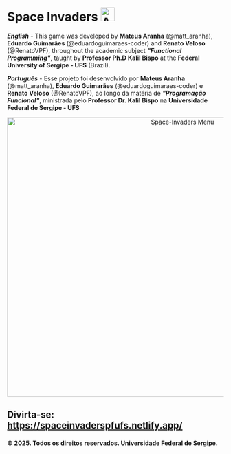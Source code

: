 # Space Invaders <img alt="Alien" heigth="32" width="32" src="/Modo-Clássico/assets/icone(192x192).png" style="border: none;">

 ***English*** - This game was developed by **Mateus Aranha** (@matt_aranha), **Eduardo Guimarães** (@eduardoguimaraes-coder) and **Renato Veloso** (@RenatoVPF), throughout the academic subject ***"Functional Programming"***, taught by **Professor Ph.D Kalil Bispo** at the **Federal University of Sergipe - UFS** (Brazil).
 
 ***Português*** - Esse projeto foi desenvolvido por **Mateus Aranha** (@matt_aranha), **Eduardo Guimarães** (@eduardoguimaraes-coder) e **Renato Veloso** (@RenatoVPF), ao longo da matéria de ***"Programação Funcional"***, ministrada pelo **Professor Dr. Kalil Bispo** na **Universidade Federal de Sergipe - UFS**
 
<p align="center"> 
    <img alt="Space-Invaders Menu" height="650" width="800" src="/Modo-Clássico/assets/Home-Screen.png" style="border: none;">
</p>

## Divirta-se: https://spaceinvaderspfufs.netlify.app/
#### **© 2025. Todos os direitos reservados. Universidade Federal de Sergipe.**
